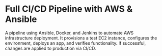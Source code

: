# Full CI/CD Pipeline with AWS & Ansible
A pipeline using Ansible, Docker, and Jenkins to automate AWS infrastructure deployment. It provisions a test EC2 instance, configures the environment, deploys an app, and verifies functionality. If successful, changes are applied to production via CI/CD. 
